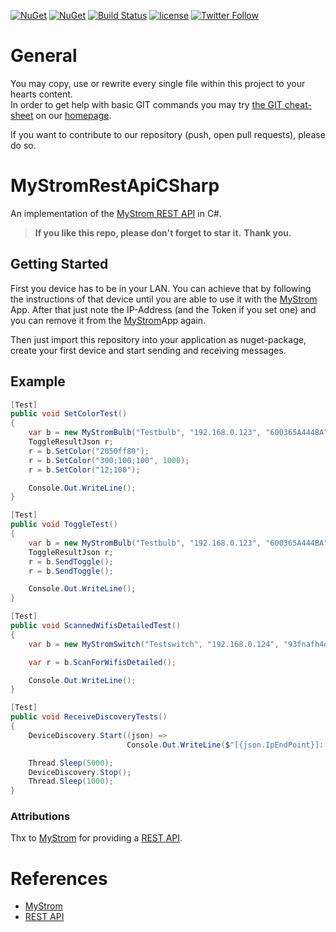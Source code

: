 [![NuGet](https://img.shields.io/nuget/v/MyStromRestApiCSharp.svg)](https://www.nuget.org/packages/MyStromRestApiCSharp/) [![NuGet](https://img.shields.io/nuget/dt/MyStromRestApiCSharp.svg)](https://www.nuget.org/packages/MyStromRestApiCSharp/) [![Build Status](https://travis-ci.org/UnterrainerInformatik/MyStromRestApiCSharp.svg?branch=master)](https://travis-ci.org/UnterrainerInformatik/MyStromRestApiCSharp)
[![license](https://img.shields.io/github/license/unterrainerinformatik/MyStromRestApiCSharp.svg?maxAge=2592000)](http://unlicense.org)  [![Twitter Follow](https://img.shields.io/twitter/follow/throbax.svg?style=social&label=Follow&maxAge=2592000)](https://twitter.com/throbax)  

# General

You may copy, use or rewrite every single file within this project to your hearts content.  
In order to get help with basic GIT commands you may try [the GIT cheat-sheet][coding] on our [homepage][homepage].  

If you want to contribute to our repository (push, open pull requests), please do so.  



# MyStromRestApiCSharp
An implementation of the [MyStrom REST API][mystromapi] in C#.

> **If you like this repo, please don't forget to star it.**
> **Thank you.**



## Getting Started

First you device has to be in your LAN. You can achieve that by following the instructions of that device until you are able to use it with the [MyStrom][mystrom] App.
After that just note the IP-Address (and the Token if you set one) and you can remove it from the [MyStrom][mystrom]App again.

Then just import this repository into your application as nuget-package, create your first device and start sending and receiving messages.

## Example

```c#
[Test]
public void SetColorTest()
{
    var b = new MyStromBulb("Testbulb", "192.168.0.123", "600365A444BA", "93fnafh4o9f8h943rh");
    ToggleResultJson r;
    r = b.SetColor("2050ff80");
    r = b.SetColor("300;100;100", 1000);
    r = b.SetColor("12;100");

    Console.Out.WriteLine();
}
```

```c#
[Test]
public void ToggleTest()
{
    var b = new MyStromBulb("Testbulb", "192.168.0.123", "600365A444BA", "93fnafh4o9f8h943rh");
    ToggleResultJson r;
    r = b.SendToggle();
    r = b.SendToggle();

    Console.Out.WriteLine();
}
```

```c#
[Test]
public void ScannedWifisDetailedTest()
{
    var b = new MyStromSwitch("Testswitch", "192.168.0.124", "93fnafh4o9f8h943rh");

    var r = b.ScanForWifisDetailed();

    Console.Out.WriteLine();
}
```

```c#
[Test]
public void ReceiveDiscoveryTests()
{
    DeviceDiscovery.Start((json) =>
                          Console.Out.WriteLine($"[{json.IpEndPoint}]: {json.MacAddress}-{json.DeviceType}"));

    Thread.Sleep(5000);
    DeviceDiscovery.Stop();
    Thread.Sleep(1000);
}
```





### Attributions

Thx to [MyStrom][mystrom] for providing a [REST API][mystromapi].



# References

- [MyStrom][mystrom]
- [REST API][mystromapi]



[homepage]: http://www.unterrainer.info
[coding]: http://www.unterrainer.info/Home/Coding
[github]: https://github.com/UnterrainerInformatik/MyStromRestApiCSharp
[mystromapi]:  https://api.mystrom.ch/?version=latest
[mystrom]: https://mystrom.com